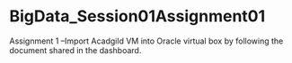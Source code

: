 # BigData_Session01Assignment01
Assignment 1 –Import Acadgild VM into Oracle virtual box by following the document shared in the dashboard.
